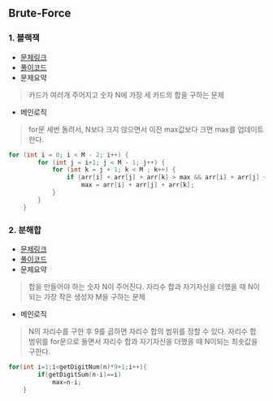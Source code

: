 ## Brute-Force

### 1. 블랙잭
- [문제링크](https://www.acmicpc.net/problem/2798)
- [풀이코드](https://github.com/donusKim/Algorithm/blob/master/baekjoon/Brute-Force/bj_2798.cpp)
- 문제요약
> 카드가 여러개 주어지고 숫자 N에 가장 세 카드의 합을 구하는 문제
- 메인로직 
> for문 세번 돌려서, N보다 크지 않으면서 이전 max값보다 크면 max를 업데이트 한다.
```cpp
for (int i = 0; i < M - 2; i++) {
		for (int j = i+1; j < M - 1; j++) {
			for (int k = j + 1; k < M ; k++) {
				if (arr[i] + arr[j] + arr[k] > max && arr[i] + arr[j] + arr[k] < N + 1)
					max = arr[i] + arr[j] + arr[k];
			}
		}
	}
```
### 2. 분해합
- [문제링크](https://www.acmicpc.net/problem/2231)
- [풀이코드](https://github.com/donusKim/Algorithm/blob/master/baekjoon/Brute-Force/bj_2231.cpp)
- 문제요약
> 합을 만들어야 하는 숫자 N이 주어진다. 자리수 합과 자기자신을 더했을 때 N이되는 가장 작은 생성자 M을 구하는 문제
- 메인로직
> N의 자리수를 구한 후 9를 곱하면 자리수 합의 범위를 정할 수 있다. 자리수 합 범위를 for문으로 돌면서 자리수 합과 자기자신을 더했을 때 N이되는 최솟값을 구한다.
```cpp
for(int i=1;i<getDigitNum(n)*9+1;i++){
        if(getDigitSum(n-i)==i)
            max=n-i;
    }
```